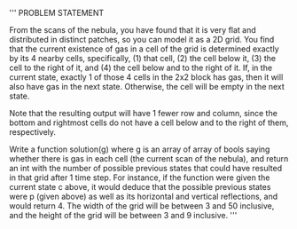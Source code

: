 '''
PROBLEM STATEMENT

From the scans of the nebula, you have found that it
is very flat and distributed in distinct patches, so
you can model it as a 2D grid. You find that the current
existence of gas in a cell of the grid is determined
exactly by its 4 nearby cells, specifically, (1) that cell,
(2) the cell below it, (3) the cell to the right of it, and
(4) the cell below and to the right of it. If, in the
current state, exactly 1 of those 4 cells in the 2x2
block has gas, then it will also have gas in the next state.
Otherwise, the cell will be empty in the next state.

Note that the resulting output will have 1 fewer row
and column, since the bottom and rightmost cells do
not have a cell below and to the right of them, respectively.

Write a function solution(g) where g is an array of array
of bools saying whether there is gas in each cell
(the current scan of the nebula), and return an int with
the number of possible previous states that could have
resulted in that grid after 1 time step. For instance,
if the function were given the current state c above,
it would deduce that the possible previous states were p
(given above) as well as its horizontal and vertical
reflections, and would return 4. The width of the grid will
be between 3 and 50 inclusive, and the height of the grid
will be between 3 and 9 inclusive.
'''